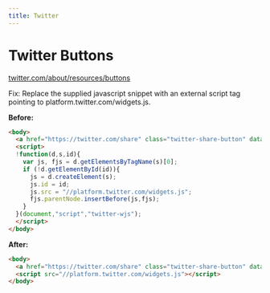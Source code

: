```yaml
---
title: Twitter
---
```


# Twitter Buttons

[twitter.com/about/resources/buttons](https://twitter.com/about/resources/buttons)

Fix: Replace the supplied javascript snippet with an external script tag pointing to platform.twitter.com/widgets.js.  

**Before:**

```html
<body>
  <a href="https://twitter.com/share" class="twitter-share-button" data-via="njreed86" data-size="large">Tweet</a>
  <script>
  !function(d,s,id){
    var js, fjs = d.getElementsByTagName(s)[0];
    if (!d.getElementById(id)){
      js = d.createElement(s);
      js.id = id;
      js.src = "//platform.twitter.com/widgets.js";
      fjs.parentNode.insertBefore(js,fjs);
    }
  }(document,"script","twitter-wjs");
  </script>
</body>
```

**After:**

```html
<body>
  <a href="https://twitter.com/share" class="twitter-share-button" data-via="njreed86" data-size="large">Tweet</a>
  <script src="//platform.twitter.com/widgets.js"></script>
</body>
```